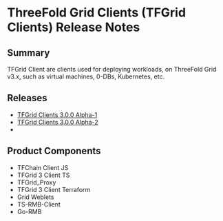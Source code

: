 # ThreeFold Grid Clients (TFGrid Clients) Release Notes

## Summary

TFGrid Client are clients used for deploying workloads, on ThreeFold Grid v3.x, such as virtual machines, 0-DBs, Kubernetes, etc.

## Releases

- [TFGrid Clients 3.0.0 Alpha-1](tfgrid_clients_3_0_0_a1)
- [TFGrid Clients 3.0.0 Alpha-2](tfgrid_clients_3_0_0_a2) 
- 
## Product Components

- TFChain Client JS 
- TFGrid 3 Client TS
- TFGrid_Proxy 
- TFGrid 3 Client Terraform
- Grid Weblets
- TS-RMB-Client
- Go-RMB

